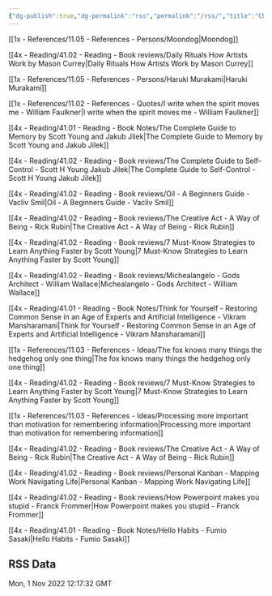 ```yaml
---
{"dg-publish":true,"dg-permalink":"rss","permalink":"/rss/","title":"Changelog for RSS","dgShowBacklinks":false}
---
```



[[1x - References/11.05 - References - Persons/Moondog\|Moondog]]

[[4x - Reading/41.02 - Reading - Book reviews/Daily Rituals How Artists Work by Mason Currey\|Daily Rituals How Artists Work by Mason Currey]]

[[1x - References/11.05 - References - Persons/Haruki Murakami\|Haruki Murakami]]

[[1x - References/11.02 - References - Quotes/I write when the spirit moves me - William Faulkner\|I write when the spirit moves me - William Faulkner]]

[[4x - Reading/41.01 - Reading - Book Notes/The Complete Guide to Memory by Scott Young and Jakub Jilek\|The Complete Guide to Memory by Scott Young and Jakub Jilek]]

[[4x - Reading/41.02 - Reading - Book reviews/The Complete Guide to Self-Control - Scott H Young Jakub Jilek\|The Complete Guide to Self-Control - Scott H Young Jakub Jilek]]

[[4x - Reading/41.02 - Reading - Book reviews/Oil - A Beginners Guide - Vacliv Smil\|Oil - A Beginners Guide - Vacliv Smil]]

[[4x - Reading/41.02 - Reading - Book reviews/The Creative Act - A Way of Being - Rick Rubin\|The Creative Act - A Way of Being - Rick Rubin]]

[[4x - Reading/41.02 - Reading - Book reviews/7 Must-Know Strategies to Learn Anything Faster by Scott Young\|7 Must-Know Strategies to Learn Anything Faster by Scott Young]]

[[4x - Reading/41.02 - Reading - Book reviews/Michealangelo - Gods Architect - William Wallace\|Michealangelo - Gods Architect - William Wallace]]

[[4x - Reading/41.01 - Reading - Book Notes/Think for Yourself - Restoring Common Sense in an Age of Experts and Artificial Intelligence - Vikram Mansharamani\|Think for Yourself - Restoring Common Sense in an Age of Experts and Artificial Intelligence - Vikram Mansharamani]]

[[1x - References/11.03 - References - Ideas/The fox knows many things the hedgehog only one thing\|The fox knows many things the hedgehog only one thing]]

[[4x - Reading/41.02 - Reading - Book reviews/7 Must-Know Strategies to Learn Anything Faster by Scott Young\|7 Must-Know Strategies to Learn Anything Faster by Scott Young]]

[[1x - References/11.03 - References - Ideas/Processing more important than motivation for remembering information\|Processing more important than motivation for remembering information]]

[[4x - Reading/41.02 - Reading - Book reviews/The Creative Act - A Way of Being - Rick Rubin\|The Creative Act - A Way of Being - Rick Rubin]]

[[4x - Reading/41.02 - Reading - Book reviews/Personal Kanban - Mapping Work Navigating Life\|Personal Kanban - Mapping Work Navigating Life]]

[[4x - Reading/41.02 - Reading - Book reviews/How Powerpoint makes you stupid - Franck Frommer\|How Powerpoint makes you stupid - Franck Frommer]]

[[4x - Reading/41.01 - Reading - Book Notes/Hello Habits - Fumio Sasaki\|Hello Habits - Fumio Sasaki]]





## RSS Data
<div class='date'>Mon, 1 Nov 2022 12:17:32 GMT</div>
